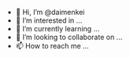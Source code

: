 - 👋 Hi, I’m @daimenkei
- 👀 I’m interested in ...
- 🌱 I’m currently learning ...
- 💞️ I’m looking to collaborate on ...
- 📫 How to reach me ...

<!---
daimenkei/daimenkei is a ✨ special ✨ repository because its `README.md` (this file) appears on your GitHub profile.
You can click the Preview link to take a look at your changes.
--->
